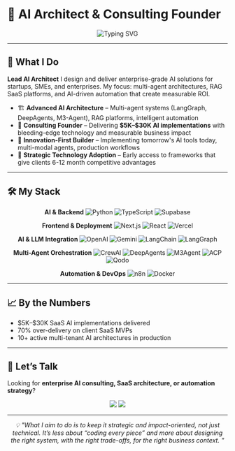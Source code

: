 

# 🚀 AI Architect & Consulting Founder

<div align="center">  
  <img src="https://readme-typing-svg.herokuapp.com?font=Fira+Code&weight=600&size=26&pause=1000&color=00D9FF&center=true&vCenter=true&width=600&height=60&lines=AI+Architect+%7C+Multi-Agent+Systems;Enterprise+RAG+%26+Automation;Founder+%7C+Consultant+%7C+Builder" alt="Typing SVG" />  
</div>  

---

## 🎯 What I Do

**Lead AI Architect** I design and deliver enterprise-grade AI solutions for startups, SMEs, and enterprises. My focus: multi-agent architectures, RAG SaaS platforms, and AI-driven automation that create measurable ROI.

* 🏗 **Advanced AI Architecture** – Multi-agent systems (LangGraph, DeepAgents, M3-Agent), RAG platforms, intelligent automation
* 💼 **Consulting Founder** – Delivering **\$5K–\$30K AI implementations** with bleeding-edge technology and measurable business impact
* 🚀 **Innovation-First Builder** – Implementing tomorrow's AI tools today, multi-modal agents, production workflows
* 🎯 **Strategic Technology Adoption** – Early access to frameworks that give clients 6-12 month competitive advantages

---

## 🛠️ My Stack

<div align="center">  

**AI & Backend**
![Python](https://img.shields.io/badge/Python-3776AB?style=for-the-badge&logo=python&logoColor=white)
![TypeScript](https://img.shields.io/badge/TypeScript-3178C6?style=for-the-badge\&logo=typescript\&logoColor=white)
![Supabase](https://img.shields.io/badge/Supabase-3ECF8E?style=for-the-badge\&logo=supabase\&logoColor=white)

**Frontend & Deployment**
![Next.js](https://img.shields.io/badge/Next.js-000000?style=for-the-badge\&logo=next.js\&logoColor=white)
![React](https://img.shields.io/badge/React-61DAFB?style=for-the-badge\&logo=react\&logoColor=black)
![Vercel](https://img.shields.io/badge/Vercel-000000?style=for-the-badge\&logo=vercel\&logoColor=white)

**AI & LLM Integration**
![OpenAI](https://img.shields.io/badge/OpenAI-412991?style=for-the-badge\&logo=openai\&logoColor=white)
![Gemini](https://img.shields.io/badge/Gemini-4285F4?style=for-the-badge\&logo=google\&logoColor=white)
![LangChain](https://img.shields.io/badge/LangChain-1C3C3C?style=for-the-badge\&logo=chainlink\&logoColor=white)
![LangGraph](https://img.shields.io/badge/LangGraph-20232A?style=for-the-badge\&logo=graph\&logoColor=white)

**Multi-Agent Orchestration**
![CrewAI](https://img.shields.io/badge/CrewAI-FF6B35?style=for-the-badge&logo=team&logoColor=white)
![DeepAgents](https://img.shields.io/badge/DeepAgents-FF6B6B?style=for-the-badge&logo=robot&logoColor=white)
![M3Agent](https://img.shields.io/badge/M3--Agent-4ECDC4?style=for-the-badge&logo=bytedance&logoColor=white)
![ACP](https://img.shields.io/badge/ACP-9B59B6?style=for-the-badge&logo=protocol&logoColor=white)
![Qodo](https://img.shields.io/badge/Qodo_Aware-6C5CE7?style=for-the-badge&logo=search&logoColor=white)

**Automation & DevOps**
![n8n](https://img.shields.io/badge/n8n-0F6CFF?style=for-the-badge\&logo=n8n\&logoColor=white)
![Docker](https://img.shields.io/badge/Docker-2496ED?style=for-the-badge\&logo=docker\&logoColor=white)

</div>  

---



## 📈 By the Numbers

* \$5K–\$30K SaaS AI implementations delivered
* 70% over-delivery on client SaaS MVPs
* 10+ active multi-tenant AI architectures in production

---

## 🤝 Let’s Talk

Looking for **enterprise AI consulting, SaaS architecture, or automation strategy**?

<div align="center">  
  <a href="mailto:nic.chin@bitto.tech"><img src="https://img.shields.io/badge/Email-D14836?style=for-the-badge&logo=gmail&logoColor=white"/></a>  
  <a href="https://nicchin.com"><img src="https://img.shields.io/badge/Portfolio-000000?style=for-the-badge&logo=About.me&logoColor=white"/></a>  
</div>  

---

<div align="center">  
  <i>💡 "What I aim to do is to keep it strategic and impact-oriented, not just technical. It’s less about “coding every piece” and more about designing the right system, with the right trade-offs, for the right business context.
"</i>  
</div>  

